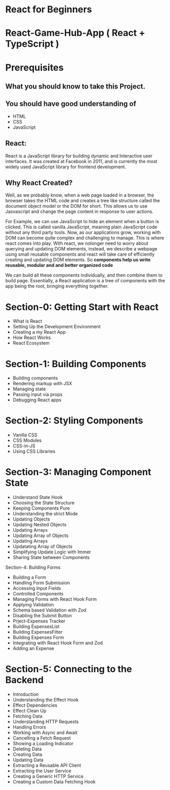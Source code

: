 # React for Beginners

# React-Game-Hub-App ( React + TypeScript )

# Prerequisites

## What you should know to take this Project.

## You should have good understanding of

- HTML
- CSS
- JavaScript

## React:

React is a JavaScript library for building dynamic and Interactive user interfaces. It was created at Facebook in 2011, and is currently the most widely used JavaScript library for frontend development.

## Why React Created?

Well, as we probably know, when a web page loaded in a browser, the browser takes the HTML code and creates a tree like structure called the document object model or the DOM for short. This allows us to use Jasvascript and change the page content in response to user actions.

For Example, we can use JavaScript to hide an element when a button is clicked. This is called vanilla JavaScript, meaning plain JavaScript code without any third party tools. Now, as our applications grow, working with DOM can become quite complex and challenging to manage. This is where react comes into play. With react, we nolonger need to worry about querying and updating DOM elements, instead, we describe a webpage using small reusable components and react will take care of efficiently creating and updating DOM elements. So <strong>components help us write reusable, modular and and better organized code</strong>

We can build all these components individually, and then combine them to build page. Essentially, a React application is a tree of components with the app being the root, bringing everything together.

# Section-0: Getting Start with React

- What is React
- Setting Up the Development Environment
- Creating a my React App
- How React Works
- React Ecosystem

# Section-1: Building Components

- Building components
- Rendering markup with JSX
- Managing state
- Passing input via props
- Debugging React apps

# Section-2: Styling Components

- Vanilla CSS
- CSS Modules
- CSS-in-JS
- Using CSS Libraries

# Section-3: Managing Component State

- Understand State Hook
- Choosing the State Structure
- Keeping Components Pure
- Understanding the strict Mode
- Updating Objects
- Updating Nested Objects
- Updating Arrays
- Updating Array of Objects
- Updating Arrays
- Updatating Array of Objects
- Simplifying Update Logic with Immer
- Sharing State between Components

Section-4: Building Forms

- Building a Form
- Handling Form Submission
- Accessing Input Fields
- Controlled Components
- Managing Forms with React Hook Form
- Applying Validation
- Schema based Validation with Zod
- Disabling the Submit Button
- Prject-Expenses Tracker
- Building ExpensesList
- Building ExpensesFilter
- Building Expenses Form
- Integrating with React Hook Form and Zod
- Adding an Expense

# Section-5: Connecting to the Backend
- Introduction
- Understanding the Effect Hook
- Effect Dependencies
- Effect Clean Up
- Fetching Data
- Understanding HTTP Requests
- Handling Errors
- Working with Async and Await
- Cancelling a Fetch Request
- Showing a Loading Indicator
- Deleting Data
- Creating Data
- Updating Data
- Extracting a Reusable API Client
- Extracting the User Service
- Creating a Generic HTTP Service
- Creating a Custom Data Fetching Hook
